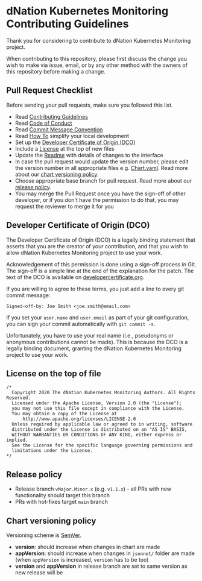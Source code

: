 # dNation Kubernetes Monitoring Contributing Guidelines

Thank you for considering to contribute to dNation Kubernetes Monitoring project.

When contributing to this repository, please first discuss the change you wish to make via issue, email,
or by any other method with the owners of this repository before making a change.

## Pull Request Checklist

Before sending your pull requests, make sure you followed this list.

- Read [Contributing Guidelines](CONTRIBUTING.md)
- Read [Code of Conduct](CODE_OF_CONDUCT.md)
- Read [Commit Message Convention](https://chris.beams.io/posts/git-commit/)
- Read [How To](helpers/README.md) simplify your local development
- Set up the [Developer Certificate of Origin (DCO)](CONTRIBUTING.md#developer-certificate-of-origin-dco)
- Include a [License](CONTRIBUTING.md#license-on-the-top-of-file) at the top of new files
- Update the [Readme](README.md) with details of changes to the interface
- In case the pull request would update the version number, please edit the version number in all appropriate
  files e.g. [Chart.yaml](chart/Chart.yaml). Read more about our [chart versioning policy](#chart-versioning-policy).
- Choose appropriate base branch for pull request. Read more about our [release policy](#release-policy).
- You may merge the Pull Request once you have the sign-off of other developer, or if you
  don't have the permission to do that, you may request the reviewer to merge it for you

## Developer Certificate of Origin (DCO)

The Developer Certificate of Origin (DCO) is a legally binding statement that asserts that you are the
creator of your contribution, and that you wish to allow dNation Kubernetes Monitoring project to use your work.

Acknowledgement of this permission is done using a sign-off process in Git.
The sign-off is a simple line at the end of the explanation for the patch. The
text of the DCO is available on [developercertificate.org](https://developercertificate.org/).

If you are willing to agree to these terms, you just add a line to every git
commit message:

`Signed-off-by: Joe Smith <joe.smith@email.com>`

If you set your `user.name` and `user.email` as part of your git
configuration, you can sign your commit automatically with `git commit -s`.

Unfortunately, you have to use your real name (i.e., pseudonyms or anonymous
contributions cannot be made). This is because the DCO is a legally binding
document, granting the dNation Kubernetes Monitoring project to use your work.

## License on the top of file

```
/*
  Copyright 2020 The dNation Kubernetes Monitoring Authors. All Rights Reserved.
  Licensed under the Apache License, Version 2.0 (the "License");
  you may not use this file except in compliance with the License.
  You may obtain a copy of the License at
      http://www.apache.org/licenses/LICENSE-2.0
  Unless required by applicable law or agreed to in writing, software
  distributed under the License is distributed on an "AS IS" BASIS,
  WITHOUT WARRANTIES OR CONDITIONS OF ANY KIND, either express or implied.
  See the License for the specific language governing permissions and
  limitations under the License.
*/
```

## Release policy

- Release branch `vMajor.Minor.x` (e.g. `v1.1.x`) - all PRs with new functionality should target this branch
- PRs with hot-fixes target `main` branch

## Chart versioning policy

Versioning scheme is [SemVer](https://semver.org/).

- **version**: should increase when changes in chart are made
- **appVersion**: should increase when changes in `jsonnet/` folder are made (when `appVersion` is increased, `version` has to be too)
- **version** and **appVersion** in release branch are set to same version as new release will be
